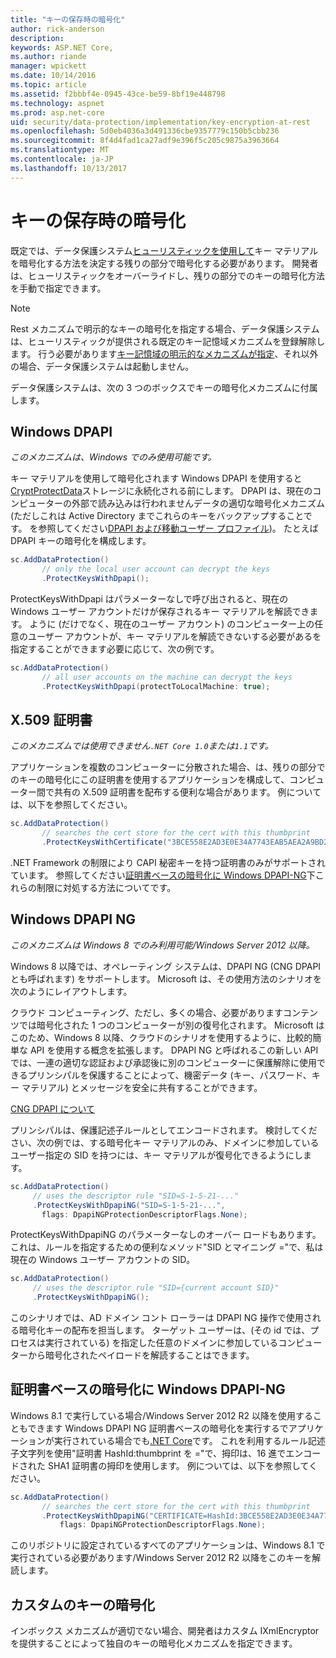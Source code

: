 ```yaml
---
title: "キーの保存時の暗号化"
author: rick-anderson
description: 
keywords: ASP.NET Core,
ms.author: riande
manager: wpickett
ms.date: 10/14/2016
ms.topic: article
ms.assetid: f2bbbf4e-0945-43ce-be59-8bf19e448798
ms.technology: aspnet
ms.prod: asp.net-core
uid: security/data-protection/implementation/key-encryption-at-rest
ms.openlocfilehash: 5d0eb4036a3d491336cbe9357779c150b5cbb236
ms.sourcegitcommit: 8f4d4fad1ca27adf9e396f5c205c9875a3963664
ms.translationtype: MT
ms.contentlocale: ja-JP
ms.lasthandoff: 10/13/2017
---
```

# <a name="key-encryption-at-rest"></a>キーの保存時の暗号化

<a name="data-protection-implementation-key-encryption-at-rest"></a>

既定では、データ保護システム[ヒューリスティックを使用して](../configuration/default-settings.md#data-protection-default-settings)キー マテリアルを暗号化する方法を決定する残りの部分で暗号化する必要があります。 開発者は、ヒューリスティックをオーバーライドし、残りの部分でのキーの暗号化方法を手動で指定できます。

> [!NOTE]
> Rest メカニズムで明示的なキーの暗号化を指定する場合、データ保護システムは、ヒューリスティックが提供される既定のキー記憶域メカニズムを登録解除します。 行う必要があります[キー記憶域の明示的なメカニズムが指定](key-storage-providers.md#data-protection-implementation-key-storage-providers)、それ以外の場合、データ保護システムは起動しません。

<a name="data-protection-implementation-key-encryption-at-rest-providers"></a>

データ保護システムは、次の 3 つのボックスでキーの暗号化メカニズムに付属します。

## <a name="windows-dpapi"></a>Windows DPAPI

*このメカニズムは、Windows でのみ使用可能です。*

キー マテリアルを使用して暗号化されます Windows DPAPI を使用すると[CryptProtectData](https://msdn.microsoft.com/library/windows/desktop/aa380261(v=vs.85).aspx)ストレージに永続化される前にします。 DPAPI は、現在のコンピューターの外部で読み込みは行われませんデータの適切な暗号化メカニズム (ただしこれは Active Directory までこれらのキーをバックアップすることです。 を参照してください[DPAPI および移動ユーザー プロファイル](https://support.microsoft.com/kb/309408/#6))。 たとえば DPAPI キーの暗号化を構成します。

```csharp
sc.AddDataProtection()
       // only the local user account can decrypt the keys
       .ProtectKeysWithDpapi();
   ```

ProtectKeysWithDpapi はパラメーターなしで呼び出されると、現在の Windows ユーザー アカウントだけが保存されるキー マテリアルを解読できます。 ように (だけでなく、現在のユーザー アカウント) のコンピューター上の任意のユーザー アカウントが、キー マテリアルを解読できないする必要があるを指定することができます必要に応じて、次の例です。

```csharp
sc.AddDataProtection()
       // all user accounts on the machine can decrypt the keys
       .ProtectKeysWithDpapi(protectToLocalMachine: true);
   ```

## <a name="x509-certificate"></a>X.509 証明書

*このメカニズムでは使用できません`.NET Core 1.0`または`1.1`です。*

アプリケーションを複数のコンピューターに分散された場合、は、残りの部分でのキーの暗号化にこの証明書を使用するアプリケーションを構成して、コンピューター間で共有の X.509 証明書を配布する便利な場合があります。 例については、以下を参照してください。

```csharp
sc.AddDataProtection()
       // searches the cert store for the cert with this thumbprint
       .ProtectKeysWithCertificate("3BCE558E2AD3E0E34A7743EAB5AEA2A9BD2575A0");
   ```

.NET Framework の制限により CAPI 秘密キーを持つ証明書のみがサポートされています。 参照してください[証明書ベースの暗号化に Windows DPAPI-NG](#data-protection-implementation-key-encryption-at-rest-dpapi-ng)下これらの制限に対処する方法についてです。

<a name="data-protection-implementation-key-encryption-at-rest-dpapi-ng"></a>

## <a name="windows-dpapi-ng"></a>Windows DPAPI NG

*このメカニズムは Windows 8 でのみ利用可能/Windows Server 2012 以降。*

Windows 8 以降では、オペレーティング システムは、DPAPI NG (CNG DPAPI とも呼ばれます) をサポートします。 Microsoft は、その使用方法のシナリオを次のようにレイアウトします。

   クラウド コンピューティング、ただし、多くの場合、必要がありますコンテンツでは暗号化された 1 つのコンピューターが別の復号化されます。 Microsoft はこのため、Windows 8 以降、クラウドのシナリオを使用するように、比較的簡単な API を使用する概念を拡張します。 DPAPI NG と呼ばれるこの新しい API では、一連の適切な認証および承認後に別のコンピューターに保護解除に使用できるプリンシパルを保護することによって、機密データ (キー、パスワード、キー マテリアル) とメッセージを安全に共有することができます。

   [CNG DPAPI について](https://msdn.microsoft.com/library/windows/desktop/hh706794(v=vs.85).aspx)

プリンシパルは、保護記述子ルールとしてエンコードされます。 検討してください、次の例では、する暗号化キー マテリアルのみ、ドメインに参加しているユーザー指定の SID を持つには、キー マテリアルが復号化できるようにします。

```csharp
sc.AddDataProtection()
     // uses the descriptor rule "SID=S-1-5-21-..."
     .ProtectKeysWithDpapiNG("SID=S-1-5-21-...",
       flags: DpapiNGProtectionDescriptorFlags.None);
   ```

ProtectKeysWithDpapiNG のパラメーターなしのオーバー ロードもあります。 これは、ルールを指定するための便利なメソッド"SID とマイニング ="で、私は現在の Windows ユーザー アカウントの SID。

```csharp
sc.AddDataProtection()
     // uses the descriptor rule "SID={current account SID}"
     .ProtectKeysWithDpapiNG();
   ```

このシナリオでは、AD ドメイン コント ローラーは DPAPI NG 操作で使用される暗号化キーの配布を担当します。 ターゲット ユーザーは、(その id では、プロセスは実行されている) を指定した任意のドメインに参加しているコンピューターから暗号化されたペイロードを解読することはできます。

## <a name="certificate-based-encryption-with-windows-dpapi-ng"></a>証明書ベースの暗号化に Windows DPAPI-NG

Windows 8.1 で実行している場合/Windows Server 2012 R2 以降を使用することもできます Windows DPAPI NG 証明書ベースの暗号化を実行するでアプリケーションが実行されている場合でも[.NET Core](https://www.microsoft.com/net/core)です。 これを利用するルール記述子文字列を使用"証明書 HashId:thumbprint を ="で、拇印は、16 進でエンコードされた SHA1 証明書の拇印を使用します。 例については、以下を参照してください。

```csharp
sc.AddDataProtection()
       // searches the cert store for the cert with this thumbprint
       .ProtectKeysWithDpapiNG("CERTIFICATE=HashId:3BCE558E2AD3E0E34A7743EAB5AEA2A9BD2575A0",
           flags: DpapiNGProtectionDescriptorFlags.None);
   ```

このリポジトリに設定されているすべてのアプリケーションは、Windows 8.1 で実行されている必要があります/Windows Server 2012 R2 以降をこのキーを解読します。

## <a name="custom-key-encryption"></a>カスタムのキーの暗号化

インボックス メカニズムが適切でない場合、開発者はカスタム IXmlEncryptor を提供することによって独自のキーの暗号化メカニズムを指定できます。

